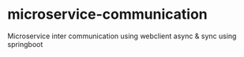 # microservice-communication
Microservice inter communication using webclient async &amp; sync using springboot
